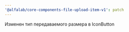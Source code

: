 ```yaml
---
'@alfalab/core-components-file-upload-item-v1': patch
---
```


Изменен тип передаваемого размера в IconButton
